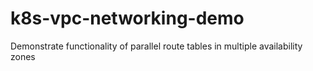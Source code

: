 # k8s-vpc-networking-demo
Demonstrate functionality of parallel route tables in multiple availability zones
